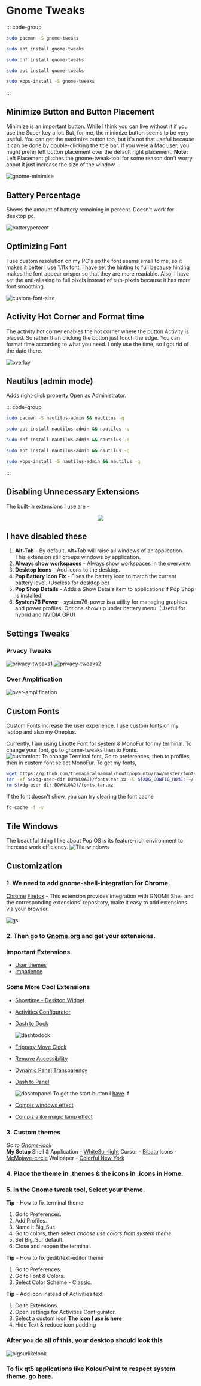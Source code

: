 # Gnome Tweaks

::: code-group

```sh [Arch]
sudo pacman -S gnome-tweaks
```

```sh [Debian]
sudo apt install gnome-tweaks
```

```sh [Fedora]
sudo dnf install gnome-tweaks
```

```sh [Ubuntu]
sudo apt install gnome-tweaks
```

```sh [Void]
sudo xbps-install -S gnome-tweaks
```

:::

## Minimize Button and Button Placement

Minimize is an important button. While I think you can live without it if you use the Super key a lot. But, for me, the minimize button seems to be very useful.
You can get the maximize button too, but it's not that useful because it can be done by double-clicking the title bar.
If you were a Mac user, you might prefer left button placement over the default right placement.
**Note:** Left Placement glitches the gnome-tweak-tool for some reason don't worry about it just increase the size of the window.

![gnome-minimise](https://i.imgur.com/9o78EMM.png)

## Battery Percentage

Shows the amount of battery remaining in percent. Doesn't work for desktop pc.

![batterypercent](https://i.imgur.com/6svaFEQ.png)

## Optimizing Font

I use custom resolution on my PC's so the font seems small to me, so it makes it better I use 1.11x font. I have set the hinting to full because hinting makes the font appear crisper so that they are more readable. Also, I have set the anti-aliasing to full pixels instead of sub-pixels because it has more font smoothing.

![custom-font-size](https://i.imgur.com/yjks4Of.png)

## Activity Hot Corner and Format time

The activity hot corner enables the hot corner where the button Activity is placed. So rather than clicking the button just touch the edge.
You can format time according to what you need. I only use the time, so I got rid of the date there.

![overlay](https://i.imgur.com/xfprNhY.png)

## Nautilus (admin mode)

Adds right-click property Open as Administrator.

::: code-group

```sh [Arch]
sudo pacman -S nautilus-admin && nautilus -q
```

```sh [Debian]
sudo apt install nautilus-admin && nautilus -q
```

```sh [Fedora]
sudo dnf install nautilus-admin && nautilus -q
```

```sh [Ubuntu]
sudo apt install nautilus-admin && nautilus -q
```

```sh [Void]
sudo xbps-install -S nautilus-admin && nautilus -q
```

:::

## Disabling Unnecessary Extensions

The built-in extensions I use are -

<p align="center">
    <img src='https://i.imgur.com/F7y1nMQ.png'>
</p>

## I have disabled these

1. **Alt-Tab** - By default, Alt+Tab will raise all windows of an application. This extension still groups windows by application.
2. **Always show workspaces** - Always show workspaces in the overview.
3. **Desktop Icons** - Add icons to the desktop.
4. **Pop Battery Icon Fix** - Fixes the battery icon to match the current battery level. (Useless for desktop pc)
5. **Pop Shop Details** - Adds a Show Details item to applications if Pop Shop is installed.
6. **System76 Power** - system76-power is a utility for managing graphics and power profiles. Options show up under battery menu. (Useful for hybrid and NVIDIA GPU)

## Settings Tweaks

### Prvacy Tweaks

![privacy-tweaks1](https://i.imgur.com/RNgA0vI.png)
![privacy-tweaks2](https://i.imgur.com/Aj3OupA.png)

### Over Amplification

![over-amplification](https://i.imgur.com/AIvJc4i.png)

## Custom Fonts

Custom Fonts increase the user experience. I use custom fonts on my laptop and also my Oneplus.

Currently, I am using Linotte Font for system & MonoFur for my terminal.
To change your font, go to gnome-tweaks then to Fonts.  
![customfont](https://i.imgur.com/yjks4Of.png)
To change Terminal font, Go to preferences, then to profiles, then in custom font select MonoFur.
To get my fonts,

```sh
wget https://github.com/themagicalmammal/howtopopbuntu/raw/master/fonts.tar.xz
tar -xf $(xdg-user-dir DOWNLOAD)/fonts.tar.xz -C ${XDG_CONFIG_HOME:-~/.local}/share
rm $(xdg-user-dir DOWNLOAD)/fonts.tar.xz
```

If the font doesn't show, you can try clearing the font cache

```sh
fc-cache -f -v
```

## Tile Windows

The beautiful thing I like about Pop OS is its feature-rich environment to increase work efficiency.
![Tile-windows](https://i.imgur.com/23cp7mL.png)

## Customization

### 1. We need to add gnome-shell-integration for Chrome.

[Chrome](https://chrome.google.com/webstore/detail/gnome-shell-integration/gphhapmejobijbbhgpjhcjognlahblep?hl=en) [Firefox](https://addons.mozilla.org/en-US/firefox/addon/gnome-shell-integration/) - This extension provides integration with GNOME Shell and the corresponding extensions' repository, make it easy to add extensions via your browser.

![gsi](https://i.imgur.com/d8M3YpY.png)

### 2. Then go to [Gnome.org](https://extensions.gnome.org/) and get your extensions.

### Important Extensions

- [User themes](https://extensions.gnome.org/extension/19/user-themes/)
- [Impatience](https://extensions.gnome.org/extension/277/impatience/)

### Some More Cool Extensions

- [Showtime - Desktop Widget](https://extensions.gnome.org/extension/1429/showtime/)
- [Activities Configurator](https://extensions.gnome.org/extension/358/activities-configurator/)
- [Dash to Dock](https://extensions.gnome.org/extension/307/dash-to-dock/)

  ![dashtodock](https://i.imgur.com/75pDvsf.png)

- [Frippery Move Clock](https://extensions.gnome.org/extension/2/move-clock/)
- [Remove Accessibility](https://extensions.gnome.org/extension/112/remove-accesibility/)
- [Dynamic Panel Transparency](https://extensions.gnome.org/extension/1011/dynamic-panel-transparency/)
- [Dash to Panel](https://extensions.gnome.org/extension/1160/dash-to-panel/)

  ![dashtopanel](https://i.imgur.com/aim0WOW.png)
  To get the start button I [have](https://i.imgur.com/JQOGhRx.png).
  f

- [Compiz windows effect](https://extensions.gnome.org/extension/3210/compiz-windows-effect/)
- [Compiz alike magic lamp effect](https://extensions.gnome.org/extension/3740/compiz-alike-magic-lamp-effect/)

### 3. Custom themes

_Go to [Gnome-look](https://www.gnome-look.org/browse/cat/)_  
**My Setup**
Shell & Application - [WhiteSur-light](https://www.gnome-look.org/p/1403328/)
Cursor - [Bibata](https://www.gnome-look.org/s/Gnome/p/1197198/)
Icons - [McMojave-circle](https://www.gnome-look.org/s/Gnome/p/1305429)
Wallpaper - [Colorful New York](https://imgur.com/gallery/kBwTMX5)

### 4. Place the theme in .themes & the icons in .icons in Home.

### 5. In the Gnome tweak tool, Select your theme.

**Tip** - How to fix terminal theme

1. Go to Preferences.
2. Add Profiles.
3. Name it Big_Sur.
4. Go to colors, then select _choose use colors from system theme_.
5. Set Big_Sur default.
6. Close and reopen the terminal.

**Tip** - How to fix gedit/text-editor theme

1. Go to Preferences.
2. Go to Font & Colors.
3. Select Color Scheme - Classic.

**Tip** - Add icon instead of Activities text

1. Go to Extensions.
2. Open settings for Activities Configurator.
3. Select a custom icon
   **The icon I use is [here](https://i.imgur.com/mv2d9Yi.png)**
4. Hide Text & reduce icon padding

### After you do all of this, your desktop should look this

![bigsurlikelook](https://i.imgur.com/2zDuo9S.png)

### To fix qt5 applications like KolourPaint to respect system theme, go [here](https://gist.github.com/tur1ngb0x/82f6fa2fff3d05fe2e3c73d83ee3b6a4).
